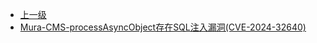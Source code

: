 * [上一级](docs/wy876_poc/)
* [Mura-CMS-processAsyncObject存在SQL注入漏洞(CVE-2024-32640)](docs/wy876_poc/Mura/Mura-CMS-processAsyncObject%E5%AD%98%E5%9C%A8SQL%E6%B3%A8%E5%85%A5%E6%BC%8F%E6%B4%9E%28CVE-2024-32640%29.md)
